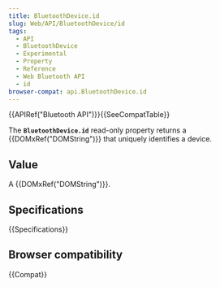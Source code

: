 ```yaml
---
title: BluetoothDevice.id
slug: Web/API/BluetoothDevice/id
tags:
  - API
  - BluetoothDevice
  - Experimental
  - Property
  - Reference
  - Web Bluetooth API
  - id
browser-compat: api.BluetoothDevice.id
---
```

{{APIRef("Bluetooth API")}}{{SeeCompatTable}}

The **`BluetoothDevice.id`** read-only property returns a
{{DOMxRef("DOMString")}} that uniquely identifies a device.

## Value

A {{DOMxRef("DOMString")}}.

## Specifications

{{Specifications}}

## Browser compatibility

{{Compat}}
